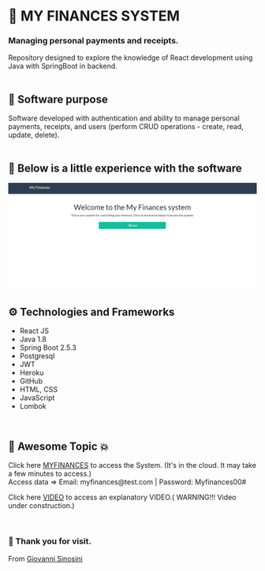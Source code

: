 
# :diamond_shape_with_a_dot_inside: MY FINANCES SYSTEM 
### Managing personal payments and receipts.

Repository designed to explore the knowledge of React development using Java with SpringBoot in backend.
<br/>
<br/>

## :dart:  Software purpose

Software developed with authentication and ability to manage personal payments, receipts, and users (perform CRUD operations - create, read, update, delete).
<br/>
<br/>

## :mag_right:  Below is a little experience with the software

![](/docs/images/animation.gif)
<br/>

## :gear: Technologies and Frameworks

* React JS
* Java 1.8
* Spring Boot 2.5.3 
* Postgresql
* JWT
* Heroku
* GitHub
* HTML, CSS
* JavaScript
* Lombok
<br/>

## :star2: Awesome Topic :boom:

<p>Click here <a class="btn btn-lg btn-primary" href="https://myfinances-7-app.herokuapp.com/#/" target="_blank">MYFINANCES</a> to access the System. (It's in the cloud. It may take a few minutes to access.) <br/>
Access data => Email: myfinances@test.com | 
Password: Myfinances00#</p>

<p>Click here <a class="btn btn-lg btn-primary" href="https://github.com/GiovanniSinosini/myfinances_front" target="_blank">VIDEO</a> to access an explanatory VIDEO.( WARNING!!! Video under construction.)</p>

<br/>

### :pray: Thank you for visit.

From <a href="https://github.com/GiovanniSinosini" target="_blank">Giovanni Sinosini</a>


